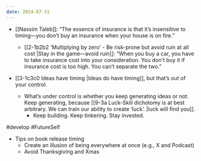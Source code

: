 ```yaml
---
date: 2024-07-31
---
```

- [[Nassim Taleb]]: “The essence of insurance is that it’s insensitive to timing—you don’t buy an insurance when your house is on fire.”
	- [[2-1b2b2 'Multiplying by zero' - Be risk-prone but avoid ruin at all cost |Stay in the game—avoid ruin]]: “When you buy a car, you have to take insurance cost into your consideration. You don’t buy it if insurance cost is too high. You can’t separate the two.”

- [[3-1c3c0 Ideas have timing |Ideas do have timing]], but that’s out of your control. 
	- What’s under control is whether you keep generating ideas or not. Keep generating, because [[9-3a Luck-Skill dichotomy is at best arbitrary. We can train our ability to create ‘luck’. |luck will find you]].
		- Keep building. Keep tinkering. Stay invested.


#develop 
#FutureSelf 

- Tips on book release timing
    - Create an illusion of being everywhere at once (e.g., X and Podcast)
    - Avoid Thanksgiving and Xmas